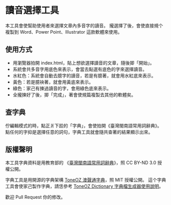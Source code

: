 # 讀音選擇工具

本工具會使幫助使用者來選擇文章內多音字的讀音。
攏選擇了後，會使直接規个複製到 Word、Power Point、Illustrator 這款軟體來使用。

## 使用方式

* 用瀏覽器拍開 index.html，貼上想欲選擇讀音的文章，隨後揤「開始」。
* 系統會共多音字用底色來表示，會當去點選有底色的字來選擇讀音。
* 水紅色：系統會自動去臆字的讀音，若是有臆著，就會用水紅底來表示。
* 黃色：若是臆袂著，就會用黃底來表示。
* 綠色：家己有揀過讀音的字，會用綠色底來表示。
* 全攏揀好了後，揤「完成」，著會使規篇複製去其他的軟體矣。

## 查字典

佇編輯模式的時，點正爿下跤的「字典」，會使拍開《臺灣閩南語常用詞辭典》。
點任何的字抑是選擇任意的詞句，字典工具就會隨共查著的結果顯示出來。

## 版權聲明

本工具字典資料是用教育部的 《<a href="https://twblg.dict.edu.tw/holodict_new/">臺灣閩南語常用詞辭典</a>》，照 CC BY-ND 3.0 授權公開。

字典工具是用開源的字典架構 <a href="https://github.com/jeffreyxuan/ToneOZDic">ToneOZ 澳聲通字典</a>，照 MIT 授權公開。
這个字典工具會使家己製作字典，請恁參考 <a href="https://github.com/jeffreyxuan/ToneOZDic/blob/main/README.md">ToneOZ Dictionary 字典檔生成器使用說明</a>。


歡迎 Pull Request 你的修改。
